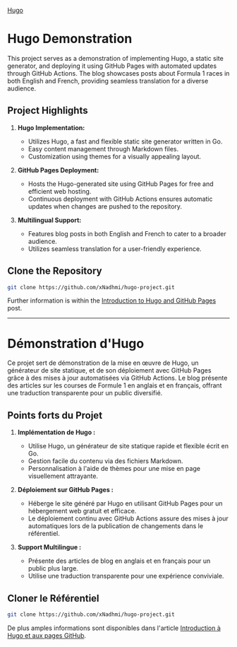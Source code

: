 

[Hugo](assets/cover.png)

# Hugo Demonstration

This project serves as a demonstration of implementing Hugo, a static site generator, and deploying it using GitHub Pages with automated updates through GitHub Actions. The blog showcases posts about Formula 1 races in both English and French, providing seamless translation for a diverse audience.

## Project Highlights

1. **Hugo Implementation:**
   - Utilizes Hugo, a fast and flexible static site generator written in Go.
   - Easy content management through Markdown files.
   - Customization using themes for a visually appealing layout.

2. **GitHub Pages Deployment:**
   - Hosts the Hugo-generated site using GitHub Pages for free and efficient web hosting.
   - Continuous deployment with GitHub Actions ensures automatic updates when changes are pushed to the repository.

3. **Multilingual Support:**
   - Features blog posts in both English and French to cater to a broader audience.
   - Utilizes seamless translation for a user-friendly experience.

## Clone the Repository

```bash
git clone https://github.com/xNadhmi/hugo-project.git
```

Further information is within the [Introduction to Hugo and GitHub Pages](https://github.com/xNadhmi/hugo-project/blob/main/content/en/posts/lesson/index.md) post.

---

# Démonstration d'Hugo

Ce projet sert de démonstration de la mise en œuvre de Hugo, un générateur de site statique, et de son déploiement avec GitHub Pages grâce à des mises à jour automatisées via GitHub Actions. Le blog présente des articles sur les courses de Formule 1 en anglais et en français, offrant une traduction transparente pour un public diversifié.

## Points forts du Projet

1. **Implémentation de Hugo :**
   - Utilise Hugo, un générateur de site statique rapide et flexible écrit en Go.
   - Gestion facile du contenu via des fichiers Markdown.
   - Personnalisation à l'aide de thèmes pour une mise en page visuellement attrayante.

2. **Déploiement sur GitHub Pages :**
   - Héberge le site généré par Hugo en utilisant GitHub Pages pour un hébergement web gratuit et efficace.
   - Le déploiement continu avec GitHub Actions assure des mises à jour automatiques lors de la publication de changements dans le référentiel.

3. **Support Multilingue :**
   - Présente des articles de blog en anglais et en français pour un public plus large.
   - Utilise une traduction transparente pour une expérience conviviale.

## Cloner le Référentiel

```bash
git clone https://github.com/xNadhmi/hugo-project.git
```

De plus amples informations sont disponibles dans l'article [Introduction à Hugo et aux pages GitHub](https://github.com/xNadhmi/hugo-project/blob/main/content/fr/posts/lesson/index.md).
